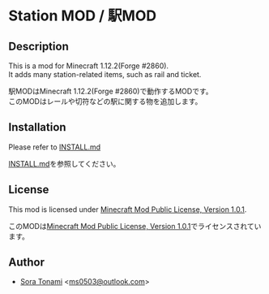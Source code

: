 # Station MOD / 駅MOD
## Description
This is a mod for Minecraft 1.12.2(Forge #2860).   
It adds many station-related items, such as rail and ticket.

駅MODはMinecraft 1.12.2(Forge #2860)で動作するMODです。  
このMODはレールや切符などの駅に関する物を追加します。
## Installation
Please refer to [INSTALL.md](INSTALL.md)

[INSTALL.md](INSTALL.md)を参照してください。
## License
This mod is licensed under [Minecraft Mod Public License, Version 1.0.1](LICENSE).

このMODは[Minecraft Mod Public License, Version 1.0.1](LICENSE)でライセンスされています。
## Author
- [Sora Tonami](https://github.com/ms0503/) <[ms0503@outlook.com](mailto:ms0503@outlook.com)>
